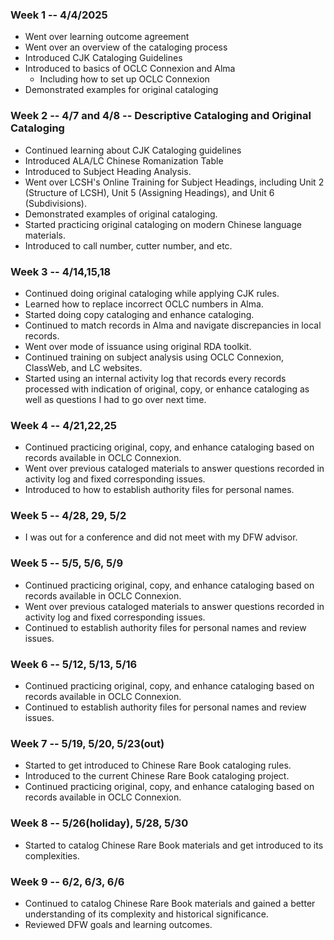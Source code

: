 ### Week 1 -- 4/4/2025
- Went over learning outcome agreement
- Went over an overview of the cataloging process
- Introduced CJK Cataloging Guidelines
- Introduced to basics of OCLC Connexion and Alma
	- Including how to set up OCLC Connexion
- Demonstrated examples for original cataloging

### Week 2 -- 4/7 and 4/8 -- Descriptive Cataloging and Original Cataloging
- Continued learning about CJK Cataloging guidelines
- Introduced ALA/LC Chinese Romanization Table
- Introduced to Subject Heading Analysis. 
- Went over LCSH's Online Training for Subject Headings, including Unit 2 (Structure of LCSH), Unit 5 (Assigning Headings), and Unit 6 (Subdivisions).
- Demonstrated examples of original cataloging.
- Started practicing original cataloging on modern Chinese language materials.
- Introduced to call number, cutter number, and etc. 

### Week 3 -- 4/14,15,18
- Continued doing original cataloging while applying CJK rules.
- Learned how to replace incorrect OCLC numbers in Alma. 
- Started doing copy cataloging and enhance cataloging. 
- Continued to match records in Alma and navigate discrepancies in local records. 
- Went over mode of issuance using original RDA toolkit.
- Continued training on subject analysis using OCLC Connexion, ClassWeb, and LC websites. 
- Started using an internal activity log that records every records processed with indication of original, copy, or enhance cataloging as well as questions I had to go over next time.

### Week 4 -- 4/21,22,25
- Continued practicing original, copy, and enhance cataloging based on records available in OCLC Connexion. 
- Went over previous cataloged materials to answer questions recorded in activity log and fixed corresponding issues. 
- Introduced to how to establish authority files for personal names.

### Week 5 -- 4/28, 29, 5/2
- I was out for a conference and did not meet with my DFW advisor.

### Week 5 -- 5/5, 5/6, 5/9
- Continued practicing original, copy, and enhance cataloging based on records available in OCLC Connexion. 
- Went over previous cataloged materials to answer questions recorded in activity log and fixed corresponding issues. 
- Continued to establish authority files for personal names and review issues.

### Week 6 -- 5/12, 5/13, 5/16
- Continued practicing original, copy, and enhance cataloging based on records available in OCLC Connexion.
- Continued to establish authority files for personal names and review issues.

### Week 7 -- 5/19, 5/20, 5/23(out)
- Started to get introduced to Chinese Rare Book cataloging rules.
- Introduced to the current Chinese Rare Book cataloging project.
- Continued practicing original, copy, and enhance cataloging based on records available in OCLC Connexion.

### Week 8 -- 5/26(holiday), 5/28, 5/30
- Started to catalog Chinese Rare Book materials and get introduced to its complexities. 

### Week 9 -- 6/2, 6/3, 6/6
- Continued to catalog Chinese Rare Book materials and gained a better understanding of its complexity and historical significance.
- Reviewed DFW goals and learning outcomes. 



